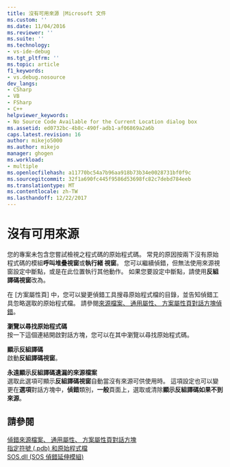 ```yaml
---
title: 沒有可用來源 |Microsoft 文件
ms.custom: ''
ms.date: 11/04/2016
ms.reviewer: ''
ms.suite: ''
ms.technology:
- vs-ide-debug
ms.tgt_pltfrm: ''
ms.topic: article
f1_keywords:
- vs.debug.nosource
dev_langs:
- CSharp
- VB
- FSharp
- C++
helpviewer_keywords:
- No Source Code Available for the Current Location dialog box
ms.assetid: ed0732bc-4b8c-490f-adb1-af06869a2a6b
caps.latest.revision: 16
author: mikejo5000
ms.author: mikejo
manager: ghogen
ms.workload:
- multiple
ms.openlocfilehash: a11770bc54a7b96aa918b73b34e0028731bf0f9c
ms.sourcegitcommit: 32f1a690fc445f9586d53698fc82c7debd784eeb
ms.translationtype: MT
ms.contentlocale: zh-TW
ms.lasthandoff: 12/22/2017
---
```

# <a name="no-source-available"></a>沒有可用來源
您的專案未包含您嘗試檢視之程式碼的原始程式碼。 常見的原因按兩下沒有原始程式碼的模組**呼叫堆疊視窗**或**執行緒 視窗**。 您可以繼續偵錯，但無法使用來源視窗設定中斷點，或是在此位置執行其他動作。 如果您要設定中斷點，請使用**反組譯碼視窗**改為。  
  
 在 [方案屬性頁] 中，您可以變更偵錯工具搜尋原始程式檔的目錄，並告知偵錯工具忽略選取的原始程式檔。 請參閱[來源檔案、 通用屬性、 方案屬性頁對話方塊偵錯](../debugger/debug-source-files-common-properties-solution-property-pages-dialog-box.md)。  
  
 **瀏覽以尋找原始程式碼**  
 按一下這個連結開啟對話方塊，您可以在其中瀏覽以尋找原始程式碼。  
  
 **顯示反組譯碼**  
 啟動**反組譯碼視窗**。  
  
 **永遠顯示反組譯碼遺漏的來源檔案**  
 選取此選項可顯示**反組譯碼視窗**自動當沒有來源可供使用時。 這項設定也可以變更在**選項**對話方塊中，**偵錯**類別，**一般**頁面上，選取或清除**顯示反組譯碼如果不到來源**。  
  
## <a name="see-also"></a>請參閱  
 [偵錯來源檔案、 通用屬性、 方案屬性頁對話方塊](../debugger/debug-source-files-common-properties-solution-property-pages-dialog-box.md)   
 [指定符號 (.pdb) 和原始程式檔](../debugger/specify-symbol-dot-pdb-and-source-files-in-the-visual-studio-debugger.md)   
 [SOS.dll (SOS 偵錯延伸模組)](/dotnet/framework/tools/sos-dll-sos-debugging-extension)